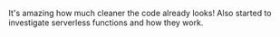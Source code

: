 It's amazing how much cleaner the code already looks! Also started to investigate serverless functions and how they work.
